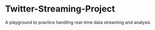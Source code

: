# Twitter-Streaming-Project
A playground to practice handling real-time data streaming and analysis
